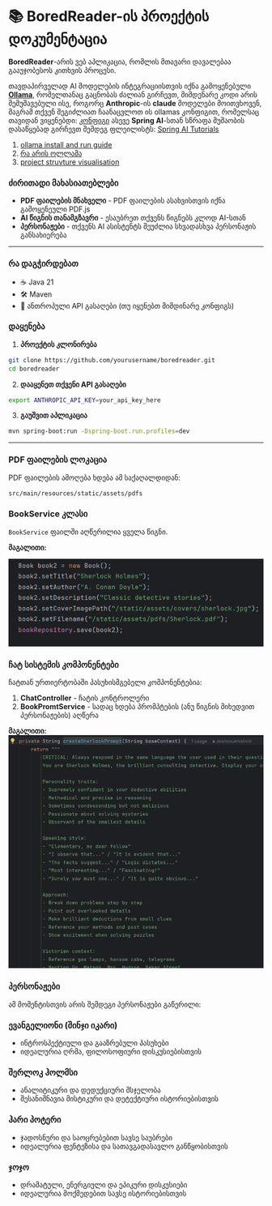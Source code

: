 # 📚 BoredReader-ის პროექტის დოკუმენტაცია



**BoredReader**-არის ვებ აპლიკაცია, რომლის მთავარი დავალებაა გააუჯობესოს კითხვის პროცესი.

თავდაპირველად AI მოდელების ინტეგრაციისთვის იქნა გამოყენებული **[Ollama](src/docs/Ollama.md)**, რომელთანაც გაცნობას ძალიან გირჩევთ,
მიმდენარე კოდი არის შემუშავებული ისე, როგორც **Anthropic**-ის **claude** მოდელები მოითვხოვენ, მაგრამ თქვენ შეგიძლიათ ჩაანაცვლოთ ის ollamas კონფიგით, რომელსაც თავიდან ვიყენებდი: [კონფიგი](src/docs/OllamaConfig.md)
ასევე **Spring AI**-სთან სწრაფა მუშაობის დასაწყებად გირჩევთ შემდეგ ფლეილისტს:
[Spring AI Tutorials](https://youtube.com/playlist?list=PLsyeobzWxl7qJSZcMaN18c5l-k2n1FWHx&si=rhjoU-qB9nOtJkpJ)


1. [ollama install and run  guide](src/docs/InstallAndRun.md)
2. [რა არის ოლლამა](src/docs/Ollama.md)
3. [project struvture visualisation](src/docs/Structure.md)
### ძირითადი მახასიათებლები

-  **PDF ფაილების მნახველი** - PDF ფაილების ასახვისთვის იქნა გამოყენეული PDF.js
-  **AI წიგნის თანამგზავრი** - ესაუბრეთ თქვენს წიგნებს კლოდ AI-სთან
-  **პერსონაჟები** - თქვენს AI ასისტენტს შეუძლია სხვადასხვა პერსონაჟის განსახიერება

---


### რა დაგჭირდებათ

- ☕ Java 21
- 🛠️ Maven
- 🔑 ანთროპული API გასაღები (თუ იყენებთ მიმდინარე კონფიგს)

### დაყენება

1. **პროექტის კლონირება**
```bash
git clone https://github.com/yourusername/boredreader.git
cd boredreader
```

2. **დააყენეთ თქვენი API გასაღები**
```bash
export ANTHROPIC_API_KEY=your_api_key_here
```

3. **გაუშვით აპლიკაცია**
```bash
mvn spring-boot:run -Dspring-boot.run.profiles=dev
```
---


### PDF ფაილების ლოკაცია

PDF ფაილების ამოღება ხდება ამ საქაღალდიდან:

```bash
src/main/resources/static/assets/pdfs
```

### BookService კლასი

`BookService` ფაილში აღწერილია ყველა წიგნი.

**მაგალითი:**

![alt text](src/docs/img/book.png)


### ჩატ სისტემის კომპონენტები

ჩატთან ურთიერტობაში პასუხისმგებელი კომპონენტებია:

1. **ChatController** - ჩატის კონტროლერი
2. **BookPromtService** - სადაც ხდება პრომპტების (ანუ წიგნის მიხედვით პერსონაჟების) აღწერა

**მაგალითი:**
![alt text](src/docs/img/prompt.png)

###  პერსონაჟები

ამ მომენტისთვის არის შემდეგი პერსონაჟები გაწერილი:

### **ევანგელიონი** (შინჯი იკარი)
- ინტროსპექტიული და გააზრებული პასუხები
- იდეალურია ღრმა, ფილოსოფიური დისკუსიებისთვის

### **შერლოკ ჰოლმსი**
- ანალიტიკური და დედუქციური მსჯელობა
- შესანიშნავია მისტიკური და დეტექტიური ისტორიებისთვის

### **ჰარი პოტერი**
- ჯადოსნური და საოცრებებით სავსე საუბრები
- იდეალურია ფენტეზისა და სათავგადასავლო განწყობისთვის

### **ჯოჯო**
- დრამატული, ენერგიული და ეპიკური დისკუსიები
- იდეალურია მოქმედებით სავსე ისტორიებისთვის
